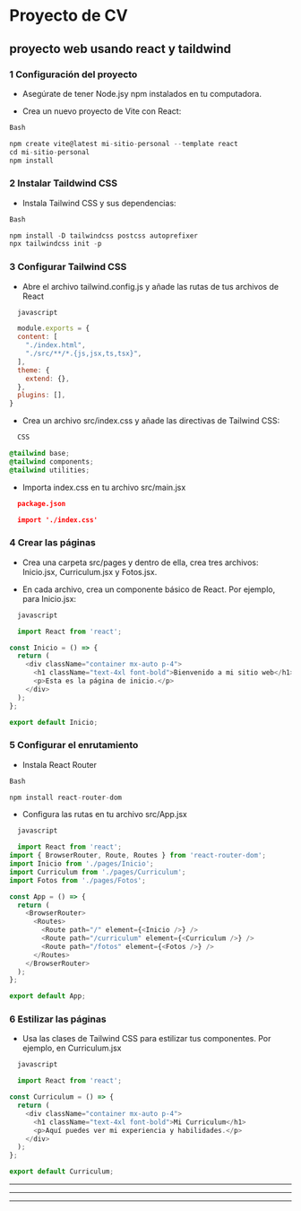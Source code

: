 # Proyecto de CV

## proyecto web usando react y taildwind

### 1 Configuración del proyecto

* Asegúrate de tener Node.jsy npm instalados en tu computadora.

* Crea un nuevo proyecto de Vite con React:

```js
Bash

npm create vite@latest mi-sitio-personal --template react
cd mi-sitio-personal
npm install

```

### 2 Instalar Taildwind CSS

* Instala Tailwind CSS y sus dependencias:

```js
Bash

npm install -D tailwindcss postcss autoprefixer
npx tailwindcss init -p

```

### 3 Configurar Tailwind CSS

* Abre el archivo tailwind.config.js y añade las rutas de tus archivos de React

```javascript
  javascript

  module.exports = {
  content: [
    "./index.html",
    "./src/**/*.{js,jsx,ts,tsx}",
  ],
  theme: {
    extend: {},
  },
  plugins: [],
}

```

* Crea un archivo src/index.css y añade las directivas de Tailwind CSS:
  
```css
  CSS

@tailwind base;
@tailwind components;
@tailwind utilities;

```

* Importa index.css en tu archivo src/main.jsx

```json
  package.json

  import './index.css'

```

### 4 Crear las páginas

* Crea una carpeta src/pages y dentro de ella, crea tres archivos: Inicio.jsx, Curriculum.jsx y Fotos.jsx.

* En cada archivo, crea un componente básico de React. Por ejemplo, para Inicio.jsx:

```javascript
  javascript

  import React from 'react';

const Inicio = () => {
  return (
    <div className="container mx-auto p-4">
      <h1 className="text-4xl font-bold">Bienvenido a mi sitio web</h1>
      <p>Esta es la página de inicio.</p>
    </div>
  );
};

export default Inicio;

```

### 5 Configurar el enrutamiento

* Instala React Router

```js
Bash

npm install react-router-dom

```

* Configura las rutas en tu archivo src/App.jsx

```javascript
  javascript

  import React from 'react';
import { BrowserRouter, Route, Routes } from 'react-router-dom';
import Inicio from './pages/Inicio';
import Curriculum from './pages/Curriculum';
import Fotos from './pages/Fotos';

const App = () => {
  return (
    <BrowserRouter>
      <Routes>
        <Route path="/" element={<Inicio />} />
        <Route path="/curriculum" element={<Curriculum />} />
        <Route path="/fotos" element={<Fotos />} />
      </Routes>
    </BrowserRouter>
  );
};

export default App;

```

### 6 Estilizar las páginas

* Usa las clases de Tailwind CSS para estilizar tus componentes. Por ejemplo, en Curriculum.jsx

```javascript
  javascript

  import React from 'react';

const Curriculum = () => {
  return (
    <div className="container mx-auto p-4">
      <h1 className="text-4xl font-bold">Mi Curriculum</h1>
      <p>Aquí puedes ver mi experiencia y habilidades.</p>
    </div>
  );
};

export default Curriculum;

```

---
---
---
